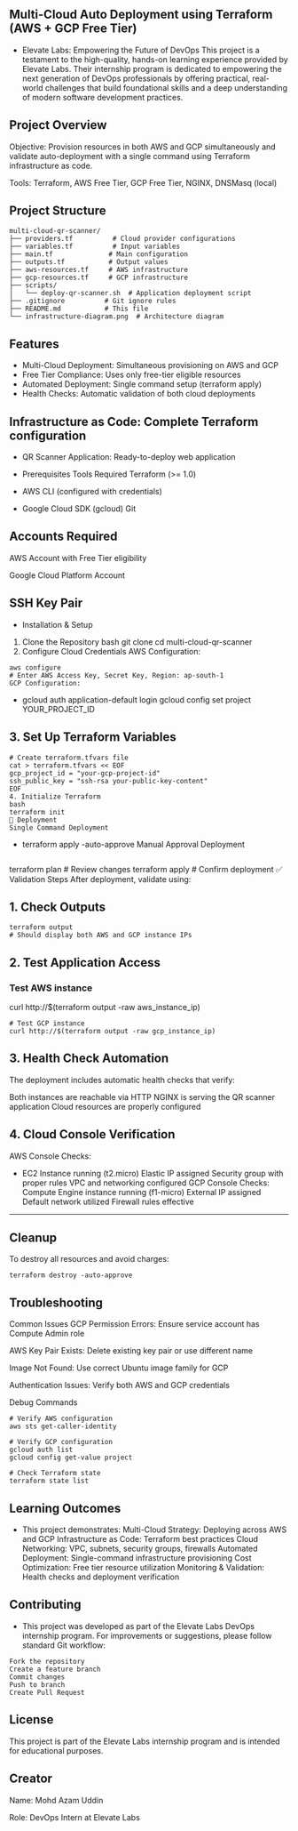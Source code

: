 ## Multi-Cloud Auto Deployment using Terraform (AWS + GCP Free Tier)
* Elevate Labs: Empowering the Future of DevOps
This project is a testament to the high-quality, hands-on learning experience provided by Elevate Labs. Their internship program is dedicated to empowering the next generation of DevOps professionals by offering practical, real-world challenges that build foundational skills and a deep understanding of modern software development practices.

## Project Overview
Objective: Provision resources in both AWS and GCP simultaneously and validate auto-deployment with a single command using Terraform infrastructure as code.

Tools: Terraform, AWS Free Tier, GCP Free Tier, NGINX, DNSMasq (local)

## Project Structure
```
multi-cloud-qr-scanner/
├── providers.tf          # Cloud provider configurations
├── variables.tf          # Input variables
├── main.tf              # Main configuration
├── outputs.tf           # Output values
├── aws-resources.tf     # AWS infrastructure
├── gcp-resources.tf     # GCP infrastructure
├── scripts/
│   └── deploy-qr-scanner.sh  # Application deployment script
├── .gitignore          # Git ignore rules
├── README.md           # This file
└── infrastructure-diagram.png  # Architecture diagram
```
## Features
* Multi-Cloud Deployment: Simultaneous provisioning on AWS and GCP
* Free Tier Compliance: Uses only free-tier eligible resources
* Automated Deployment: Single command setup (terraform apply)
* Health Checks: Automatic validation of both cloud deployments

## Infrastructure as Code: Complete Terraform configuration

* QR Scanner Application: Ready-to-deploy web application
* Prerequisites
  Tools Required
  Terraform (>= 1.0)

* AWS CLI (configured with credentials)

* Google Cloud SDK (gcloud)
Git

## Accounts Required
AWS Account with Free Tier eligibility

Google Cloud Platform Account

## SSH Key Pair
* Installation & Setup
1. Clone the Repository
bash
git clone <repository-url>
cd multi-cloud-qr-scanner
2. Configure Cloud Credentials
AWS Configuration:

```
aws configure
# Enter AWS Access Key, Secret Key, Region: ap-south-1
GCP Configuration:

```
* gcloud auth application-default login
gcloud config set project YOUR_PROJECT_ID
## 3. Set Up Terraform Variables
```
# Create terraform.tfvars file
cat > terraform.tfvars << EOF
gcp_project_id = "your-gcp-project-id"
ssh_public_key = "ssh-rsa your-public-key-content"
EOF
4. Initialize Terraform
bash
terraform init
🚀 Deployment
Single Command Deployment
```
* terraform apply -auto-approve
Manual Approval Deployment
```
```
terraform plan    # Review changes
terraform apply   # Confirm deployment
✅ Validation Steps
After deployment, validate using:
## 1. Check Outputs
```
terraform output
# Should display both AWS and GCP instance IPs
```
## 2. Test Application Access
### Test AWS instance
curl http://$(terraform output -raw aws_instance_ip)
```
# Test GCP instance  
curl http://$(terraform output -raw gcp_instance_ip)
```
## 3. Health Check Automation
The deployment includes automatic health checks that verify:

Both instances are reachable via HTTP
NGINX is serving the QR scanner application
Cloud resources are properly configured

## 4. Cloud Console Verification
AWS Console Checks:
* EC2 Instance running (t2.micro)
Elastic IP assigned
Security group with proper rules
VPC and networking configured
GCP Console Checks:
Compute Engine instance running (f1-micro)
External IP assigned
Default network utilized
Firewall rules effective
---
## Cleanup
To destroy all resources and avoid charges:

```
terraform destroy -auto-approve
```
## Troubleshooting
Common Issues
GCP Permission Errors: Ensure service account has Compute Admin role

AWS Key Pair Exists: Delete existing key pair or use different name

Image Not Found: Use correct Ubuntu image family for GCP

Authentication Issues: Verify both AWS and GCP credentials

Debug Commands
```
# Verify AWS configuration
aws sts get-caller-identity

# Verify GCP configuration  
gcloud auth list
gcloud config get-value project

# Check Terraform state
terraform state list
```
## Learning Outcomes
* This project demonstrates:
Multi-Cloud Strategy: Deploying across AWS and GCP
Infrastructure as Code: Terraform best practices
Cloud Networking: VPC, subnets, security groups, firewalls
Automated Deployment: Single-command infrastructure provisioning
Cost Optimization: Free tier resource utilization
Monitoring & Validation: Health checks and deployment verification

## Contributing
* This project was developed as part of the Elevate Labs DevOps internship program. For improvements or suggestions, please follow standard Git workflow:
```
Fork the repository
Create a feature branch
Commit changes
Push to branch
Create Pull Request
```
## License
This project is part of the Elevate Labs internship program and is intended for educational purposes.

## Creator
Name: Mohd Azam Uddin

Role: DevOps Intern at Elevate Labs
